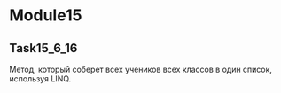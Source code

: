 # Module15
## Task15_6_16
Метод, который соберет всех учеников всех классов в один список, используя LINQ.
